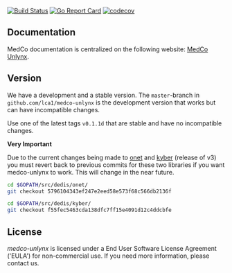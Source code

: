 [![Build Status](https://travis-ci.org/lca1/medco-unlynx.svg?branch=master)](https://travis-ci.org/lca1/medco-unlynx) 
[![Go Report Card](https://goreportcard.com/badge/github.com/lca1/medco-unlynx)](https://goreportcard.com/report/github.com/lca1/medco-unlynx) 
[![codecov](https://codecov.io/gh/lca1/medco-unlynx/branch/master/graph/badge.svg)](https://codecov.io/gh/lca1/medco-unlynx)

## Documentation
MedCo documentation is centralized on the following website: 
[MedCo Unlynx](https://medco.epfl.ch/documentation/developer/components/medco-unlynx.html).

## Version

We have a development and a stable version. The `master`-branch in `github.com/lca1/medco-unlynx` is the development version that works but can have incompatible changes.

Use one of the latest tags `v0.1.1d` that are stable and have no incompatible changes.

**Very Important** 

Due to the current changes being made to [onet](https://github.com/dedis/onet) and [kyber](https://github.com/dedis/kyber) (release of v3) you must revert back to previous commits for these two libraries if you want medco-unlynx to work. This will change in the near future. 

```bash
cd $GOPATH/src/dedis/onet/
git checkout 5796104343ef247e2eed58e573f68c566db2136f

cd $GOPATH/src/dedis/kyber/
git checkout f55fec5463cda138dfc7ff15e4091d12c4ddcbfe
```

## License
*medco-unlynx* is licensed under a End User Software License Agreement ('EULA') for non-commercial use. 
If you need more information, please contact us.
